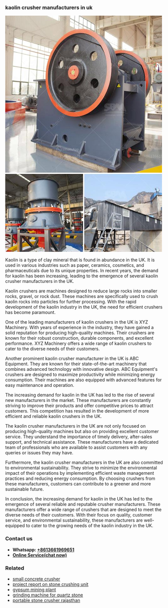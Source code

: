 <h3>kaolin crusher manufacturers in uk</h3><img src='1708322626.jpg' alt=''><p>Kaolin is a type of clay mineral that is found in abundance in the UK. It is used in various industries such as paper, ceramics, cosmetics, and pharmaceuticals due to its unique properties. In recent years, the demand for kaolin has been increasing, leading to the emergence of several kaolin crusher manufacturers in the UK.</p><p>Kaolin crushers are machines designed to reduce large rocks into smaller rocks, gravel, or rock dust. These machines are specifically used to crush kaolin rocks into particles for further processing. With the rapid development of the kaolin industry in the UK, the need for efficient crushers has become paramount.</p><p>One of the leading manufacturers of kaolin crushers in the UK is XYZ Machinery. With years of experience in the industry, they have gained a solid reputation for producing high-quality machines. Their crushers are known for their robust construction, durable components, and excellent performance. XYZ Machinery offers a wide range of kaolin crushers to cater to the diverse needs of their customers.</p><p>Another prominent kaolin crusher manufacturer in the UK is ABC Equipment. They are known for their state-of-the-art machinery that combines advanced technology with innovative design. ABC Equipment's crushers are designed to maximize productivity while minimizing energy consumption. Their machines are also equipped with advanced features for easy maintenance and operation.</p><p>The increasing demand for kaolin in the UK has led to the rise of several new manufacturers in the market. These manufacturers are constantly striving to improve their products and offer competitive prices to attract customers. This competition has resulted in the development of more efficient and reliable kaolin crushers in the UK.</p><p>The kaolin crusher manufacturers in the UK are not only focused on producing high-quality machines but also on providing excellent customer service. They understand the importance of timely delivery, after-sales support, and technical assistance. These manufacturers have a dedicated team of professionals who are available to assist customers with any queries or issues they may have.</p><p>Furthermore, the kaolin crusher manufacturers in the UK are also committed to environmental sustainability. They strive to minimize the environmental impact of their operations by implementing efficient waste management practices and reducing energy consumption. By choosing crushers from these manufacturers, customers can contribute to a greener and more sustainable future.</p><p>In conclusion, the increasing demand for kaolin in the UK has led to the emergence of several reliable and reputable crusher manufacturers. These manufacturers offer a wide range of crushers that are designed to meet the diverse needs of their customers. With their focus on quality, customer service, and environmental sustainability, these manufacturers are well-equipped to cater to the growing needs of the kaolin industry in the UK.</p><h3>Contact us</h3><ul><li><strong>Whatsapp:&nbsp;<a href="https://wa.me/8613661969651">+8613661969651</a></strong></li><li><a href="https://swt.shibang-china.com/?git&amp;zhl&amp;kaolin crusher manufacturers in uk"><strong>Online Service(chat now)</strong></a></li></ul><h3>Related</h3><ul><li><a href='small concrete crusher.md'>small concrete crusher</a></li><li><a href='project report on stone crushing unit.md'>project report on stone crushing unit</a></li><li><a href='gypsum mining plant.md'>gypsum mining plant</a></li><li><a href='grinding machine for quartz stone.md'>grinding machine for quartz stone</a></li><li><a href='portable stone crusher rajasthan.md'>portable stone crusher rajasthan</a></li></ul>